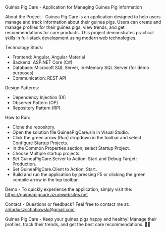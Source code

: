 Guinea Pig Care - Application for Managing Guinea Pig Information

About the Project - Guinea Pig Care is an application designed to help users manage and track information about their guinea pigs. Users can create and manage profiles for their guinea pigs, view trends, and get recommendations for care products. This project demonstrates practical skills in full-stack development using modern web technologies.

Technology Stack:
- Frontend: Angular, Angular Material
- Backend: ASP.NET Core (C#)
- Database: Microsoft SQL Server, In-Memory SQL Server (for demo purposes)
- Communication: REST API

Design Patterns:
- Dependency Injection (DI)
- Observer Pattern (OP)
- Repository Pattern (RP)
  
How to Run:
- Clone the repository.
- Open the solution file GuineaPigCare.sln in Visual Studio.
- Click the green arrow (Run) dropdown in the toolbar and select Configure Startup Projects.
- In the Common Properties section, select Startup Project.
- Choose Multiple startup projects.
- Set GuineaPigCare.Server to Action: Start and Debug Target: Production.
- Set GuineaPigCare.Client to Action: Start.
- Build and run the application by pressing F5 or clicking the green compile arrow in the top toolbar.

Demo - To quickly experience the application, simply visit the: https://guineapigcare.azurewebsites.net

Contact - Questions or feedback? Feel free to contact me at: arkadiuszschabowski@gmail.com

Guinea Pig Care - Keep your guinea pigs happy and healthy! Manage their profiles, track their trends, and get the best care recommendations. 🐹🎉
